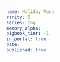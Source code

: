 ```yaml
---
name: Holiday Vash
rarity: 5
series: tng
memory_alpha:
bigbook_tier: -1
in_portal: true
date:
published: true
---
```



